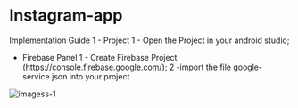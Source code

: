 # Instagram-app

Implementation Guide
1 - Project
1 - Open the Project in your android studio;


 - Firebase Panel
1 - Create Firebase Project (https://console.firebase.google.com/);
2 -import the file google-service.json into your project 

![imagess-1](https://user-images.githubusercontent.com/72661046/120996794-47513380-c7a4-11eb-9130-cd9c20f21c72.jpeg)
